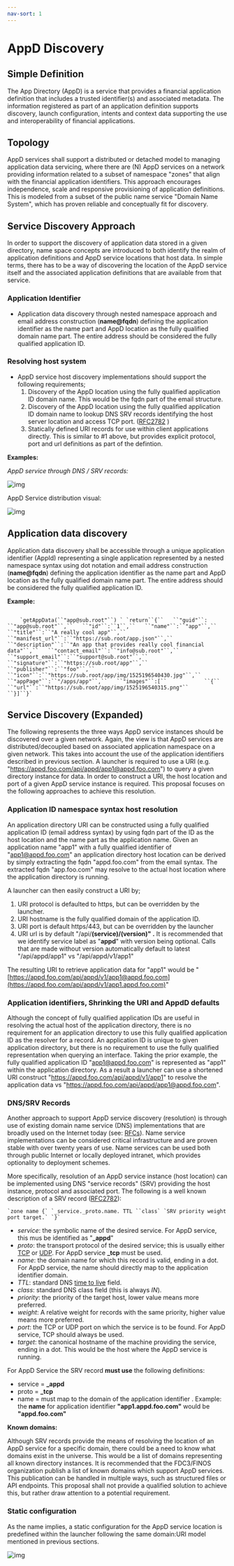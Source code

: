 ```yaml
---
nav-sort: 1
---
```


# AppD Discovery 



## Simple Definition

The  App Directory (AppD) is a service that provides a financial application definition that includes a trusted identifier(s) and associated metadata.  The information registered as part of an application definition supports discovery, launch configuration, intents and context data supporting the use and interoperability of financial applications.  



## Topology

AppD services shall support a distributed or detached model to managing application data servicing, where there are (N) AppD services on a network providing information related to a subset of namespace "zones" that align with the financial application identifiers.  This approach encourages independence, scale and responsive provisioning of application definitions. This is modeled from a subset of the public name service "Domain Name System", which has proven reliable and conceptually fit for discovery.



## Service Discovery Approach

In order to support the discovery of application data stored in a given directory, name space concepts are introduced to both identify the realm of application definitions and AppD service locations that host data.  In simple terms, there has to be a way of discovering the location of the AppD service itself and the associated application definitions that are available from that service.  

### Application Identifier

- Application data discovery through nested namespace approach and email address construction (**name@fqdn**) defining the application identifier as the name part and AppD location as the fully qualified domain name part.  The entire address should be considered the fully qualified application ID. 

### Resolving host system

- AppD service host discovery implementations should support the following requirements;
  1. Discovery of the AppD location using the fully qualified application ID domain name. This would be the fqdn part of the email structure. 
  2. Discovery of the AppD location using the fully qualified application ID domain name to lookup DNS SRV records identifying the host server location and access TCP port. ([RFC2782](https://tools.ietf.org/html/rfc2782) ) 
  3. Statically defined URI records for use within client applications directly.  This is similar to #1 above, but provides explicit protocol, port and url definitions as part of the defintion. 



**Examples:**

*AppD service through DNS / SRV records:*

![img](https://finosfoundation.atlassian.net/wiki/download/thumbnails/129597550/appd_srv.png?version=1&modificationDate=1530189735237&cacheVersion=1&api=v2&width=958&height=250)



AppD Service distribution visual:



![img](https://finosfoundation.atlassian.net/wiki/download/thumbnails/129597550/AppDServiceDistribution.png?version=1&modificationDate=1526307911273&cacheVersion=1&api=v2&width=498&height=250)



## Application data discovery

Application data discovery shall be accessible through a unique application identifier (AppId) representing a single application represented by a nested namespace syntax using dot notation and email address construction (**name@fqdn**) defining the application identifier as the name part and AppD location as the fully qualified domain name part.  The entire address should be considered the fully qualified application ID. 





**Example:**

```

	`getAppData(``"app@sub.root"``) ` `return``{``   ``"guid"``: 			``"app@sub.root"``,``   ``"id"``:``1``,``   ``"name"``:``"app"``,``   		``"title"``:``"A really cool app"``,``   							``"manifest_url"``:``"https://sub.root/app.json"``,``   				``"description"``:``"An app that provides really cool financial 		data"``,``   ``"contact_email"``:``"info@sub.root"``,``   				``"support_email"``:``"support@sub.root"``,``   						``"signature"``:``"https://sub.root/app"``,``   						``"publisher"``:``"foo"``,``   											``"icon"``:``"https://sub.root/app/img/1525196540430.jpg"``,``   		``"appPage"``:``"/apps/app"``,``   ``"images"``:[``            ``{``              ``"url"``:``"https://sub.root/app/img/1525196540315.png"``            ``}]``}`

```







## Service Discovery (Expanded)

The following represents the three ways AppD service instances should be discovered over a given network.  Again, the view is that AppD services are distributed/decoupled based on associated application namespace on a given network.  This takes into account the use of the application identifiers described in previous section.  A launcher is required to use a URI (e.g. "https://appd.foo.com/api/appd/app1@appd.foo.com") to query a given directory instance for data.  In order to construct a URI, the host location and port of a given AppD service instance is required.  This proposal focuses on the following approaches to achieve this resolution. 

### Application ID namespace syntax host resolution

An application directory URI can be constructed using a fully qualified application ID (email address syntax) by using fqdn part of the ID as the host location and the name part as the application name.   Given an application name "app1" with a fully qualified identifier of "app1@appd.foo.com" an application directory host location can be derived by simply extracting the fqdn "appd.foo.com" from the email syntax.   The extracted fqdn "app.foo.com" may resolve to the actual host location where the application directory is running.   

A launcher can then easily construct a URI by; 

1. URI protocol is defaulted to https, but can be overridden by the launcher. 
2. URI hostname is the fully qualified domain of the application ID. 
3. URI port is default https/443, but can be overridden by the launcher
4. URI url is by default "/api/**(service)/(version)" .**  It is recommended that we identify service label as "**appd**" with version being optional.  Calls that are made without version automatically default to latest "/api/appd/app1" vs "/api/appd/v1/app1" 

The resulting URI to retrieve application data for "app1" would be "[https://appd.foo.com/api/appd/v1/app1@appd.foo.com](https://appd.foo.com/api/appd/v1/app1.appd.foo.com)"  

###  Application identifiers, Shrinking the URI and AppdD defaults

Although the concept of fully qualified application IDs are useful in resolving the actual host of the application directory, there is no requirement for an application directory to use this fully qualified application ID as the resolver for a record.  An application ID is unique to given application directory, but there is no requirement to use the fully qualified representation when querying an interface.  Taking the prior example, the fully qualified application ID "app1@appd.foo.com" is represented as "app1" within the application directory.  As a result a launcher can use a shortened URI construct "<https://appd.foo.com/api/appd/v1/app1>" to resolve the application data vs "https://appd.foo.com/api/appd/app1@appd.foo.com".

### DNS/SRV Records

Another approach to support AppD service discovery (resolution) is through use of existing domain name service (DNS) implementations that are broadly used on the Internet today (see: [RFCs](https://www.isc.org/community/rfcs/dns/)).  Name service implementations can be considered critical infrastructure and are proven stable with over twenty years of use. Name services can be used both through public Internet or locally deployed intranet, which provides optionality to deployment schemes. 

More specifically, resolution of an AppD service instance (host location) can be implemented using DNS "service records" (SRV) providing the host instance, protocol and associated port.  The following is a well known description of a SRV record ([RFC2782](https://tools.ietf.org/html/rfc2782)):

```
`zone name {` `_service._proto.name. TTL ``class` `SRV priority weight port target.` `}`
```

- *service*: the symbolic name of the desired service.  For AppD service, this mus be identified as "**_appd**"
- *proto*: the transport protocol of the desired service; this is usually either [TCP](https://en.wikipedia.org/wiki/Transmission_Control_Protocol) or [UDP](https://en.wikipedia.org/wiki/User_Datagram_Protocol).  For AppD service **_tcp** must be used.
- *name*: the domain name for which this record is valid, ending in a dot.  For AppD service,  the name should directly map to the application identifier domain. 
- *TTL*: standard DNS [time to live](https://en.wikipedia.org/wiki/Time_to_live) field.
- *class*: standard DNS class field (this is always *IN*).
- *priority*: the priority of the target host, lower value means more preferred.
- *weight*: A relative weight for records with the same priority, higher value means more preferred.
- *port*: the TCP or UDP port on which the service is to be found. For AppD service, TCP should always be used. 
- *target*: the canonical hostname of the machine providing the service, ending in a dot.  This would be the host where the AppD service is running. 

For AppD Service the SRV record **must use** the following definitions:

- service = **_appd**
- proto = **_tcp**
- name = must map to the domain of the application identifier . Example:  the **name** for application identifier **"app1.appd.foo.com"** would be **"appd.foo.com"**



**Known domains:**

Although SRV records provide the means of resolving the location of an AppD service for a specific domain, there could be a need to know what domains exist in the universe.  This would be a list of domains representing all known directory instances. It is recommended that  the FDC3/FINOS organization publish a list of known domains which support AppD services.  This publication can be handled in multiple ways, such as structured files or API endpoints.  This proposal shall not provide a qualified solution to achieve this, but rather draw attention to a potential requirement.  

### Static configuration

As the name implies, a static configuration for the AppD service location is predefined within the launcher following the same domain:URI model mentioned in previous sections.  

![img](https://finosfoundation.atlassian.net/wiki/download/thumbnails/129597550/StaticConfig.png?version=1&modificationDate=1526330937517&cacheVersion=1&api=v2&width=800&height=376)
